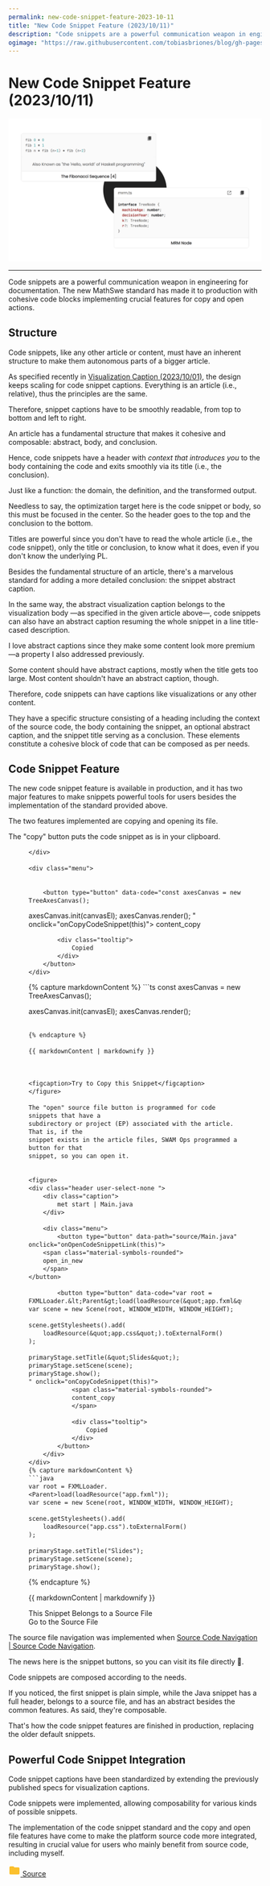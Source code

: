 ```yaml
---
permalink: new-code-snippet-feature-2023-10-11
title: "New Code Snippet Feature (2023/10/11)"
description: "Code snippets are a powerful communication weapon in engineering for documentation. The new MathSwe standard has made it to production with cohesive code blocks implementing crucial features for copy and open actions."
ogimage: "https://raw.githubusercontent.com/tobiasbriones/blog/gh-pages/new-code-snippet-feature-2023-10-11/new-code-snippet-feature-2023-10-11.png/new-code-snippet-feature-2023-10-11.png"
---
```



<!-- Copyright (c) 2023 Tobias Briones. All rights reserved. -->
<!-- SPDX-License-Identifier: CC-BY-4.0 -->
<!-- This file is part of https://github.com/tobiasbriones/blog -->

# New Code Snippet Feature (2023/10/11)

<img src="new-code-snippet-feature-2023-10-11.png" alt="New Code Snippet Feature 2023 10 11" />

---

Code snippets are a powerful communication weapon in engineering for
documentation. The new MathSwe standard has made it to production with cohesive
code blocks implementing crucial features for copy and open actions.

## Structure

Code snippets, like any other article or content, must have an inherent
structure to make them autonomous parts of a bigger article.

As specified recently in
[Visualization Caption (2023/10/01)](/visualization-caption-2023-10-01), the
design keeps scaling for code snippet captions. Everything is an article (i.e.,
relative), thus the principles are the same.

Therefore, snippet captions have to be smoothly readable, from top to bottom and
left to right.

An article has a fundamental structure that makes it cohesive and composable:
abstract, body, and conclusion.

Hence, code snippets have a header with *context that introduces you* to the
body containing the code and exits smoothly via its title (i.e., the
conclusion).

Just like a function: the domain, the definition, and the transformed output.

Needless to say, the optimization target here is the code snippet or body, so
this must be focused in the center. So the header goes to the top and the
conclusion to the bottom.

Titles are powerful since you don't have to read the whole article (i.e., the
code snippet), only the title or conclusion, to know what it does, even if you
don't know the underlying PL.

Besides the fundamental structure of an article, there's a marvelous standard
for adding a more detailed conclusion: the snippet abstract caption.

In the same way, the abstract visualization caption belongs to the visualization
body —as specified in the given article above—, code snippets can also have an
abstract caption resuming the whole snippet in a line title-cased description.

I love abstract captions since they make some content look more premium —a
property I also addressed previously.

Some content should have abstract captions, mostly when the title gets too
large. Most content shouldn't have an abstract caption, though.

Therefore, code snippets can have captions like visualizations or any other
content.

They have a specific structure consisting of a heading including the context of
the source code, the body containing the snippet, an optional abstract caption,
and the snippet title serving as a conclusion. These elements constitute a
cohesive block of code that can be composed as per needs.

## Code Snippet Feature

The new code snippet feature is available in production, and it has two major
features to make snippets powerful tools for users besides the implementation
of the standard provided above.

The two features implemented are copying and opening its file.

The "copy" button puts the code snippet as is in your clipboard.


<figure>
<div class="header user-select-none headerless">
    <div class="caption">
        
    </div>

    <div class="menu">
        

        <button type="button" data-code="const axesCanvas = new TreeAxesCanvas();

axesCanvas.init(canvasEl);
axesCanvas.render();
" onclick="onCopyCodeSnippet(this)">
            <span class="material-symbols-rounded">
            content_copy
            </span>

            <div class="tooltip">
                Copied
            </div>
        </button>
    </div>
</div>
{% capture markdownContent %}
```ts
const axesCanvas = new TreeAxesCanvas();

axesCanvas.init(canvasEl);
axesCanvas.render();
```

{% endcapture %}

{{ markdownContent | markdownify }}



<figcaption>Try to Copy this Snippet</figcaption>
</figure>

The "open" source file button is programmed for code snippets that have a
subdirectory or project (EP) associated with the article. That is, if the
snippet exists in the article files, SWAM Ops programmed a button for that
snippet, so you can open it.


<figure>
<div class="header user-select-none ">
    <div class="caption">
        met start | Main.java
    </div>

    <div class="menu">
        <button type="button" data-path="source/Main.java" onclick="onOpenCodeSnippetLink(this)">
    <span class="material-symbols-rounded">
    open_in_new
    </span>
</button>

        <button type="button" data-code="var root = FXMLLoader.&lt;Parent&gt;load(loadResource(&quot;app.fxml&quot;));
var scene = new Scene(root, WINDOW_WIDTH, WINDOW_HEIGHT);

scene.getStylesheets().add(
    loadResource(&quot;app.css&quot;).toExternalForm()
);

primaryStage.setTitle(&quot;Slides&quot;);
primaryStage.setScene(scene);
primaryStage.show();
" onclick="onCopyCodeSnippet(this)">
            <span class="material-symbols-rounded">
            content_copy
            </span>

            <div class="tooltip">
                Copied
            </div>
        </button>
    </div>
</div>
{% capture markdownContent %}
```java
var root = FXMLLoader.<Parent>load(loadResource("app.fxml"));
var scene = new Scene(root, WINDOW_WIDTH, WINDOW_HEIGHT);

scene.getStylesheets().add(
    loadResource("app.css").toExternalForm()
);

primaryStage.setTitle("Slides");
primaryStage.setScene(scene);
primaryStage.show();
```

{% endcapture %}

{{ markdownContent | markdownify }}

<div class="abstract">This Snippet Belongs to a Source File</div>

<figcaption>Go to the Source File</figcaption>
</figure>

The source file navigation was implemented when
[Source Code Navigation \| Source Code Navigation](/new-article-and-code-navigation-features-2023-09-09#source-code-navigation).

The news here is the snippet buttons, so you can visit its file directly 🎉.

Code snippets are composed according to the needs.

If you noticed, the first snippet is plain simple, while the Java snippet has a
full header, belongs to a source file, and has an abstract besides the common
features. As said, they're composable.

That's how the code snippet features are finished in production, replacing the
older default snippets.

## Powerful Code Snippet Integration

Code snippet captions have been standardized by extending the previously
published specs for visualization captions.

Code snippets were implemented, allowing composability for various kinds of
possible snippets.

The implementation of the code snippet standard and the copy and open file
features have come to make the platform source code more integrated, resulting
in crucial value for users who mainly benefit from source code, including
myself.





<div class="my-4">
  <div class="subdir-btn my-4">
    <a class="btn" href="source">
      <img src="data:image/svg+xml;base64,PHN2ZyB4bWxucz0iaHR0cDovL3d3dy53My5vcmcvMjAwMC9zdmciIGhlaWdodD0iMjRweCIgdmlld0JveD0iMCAwIDI0IDI0IiB3aWR0aD0iMjRweCIgZmlsbD0iI0ZCQzAyRCI+DQoJPHBhdGggZD0iTTAgMGgyNHYyNEgweiIgZmlsbD0ibm9uZSIvPjxwYXRoIGQ9Ik0xMCA0SDRjLTEuMSAwLTEuOTkuOS0xLjk5IDJMMiAxOGMwIDEuMS45IDIgMiAyaDE2YzEuMSAwIDItLjkgMi0yVjhjMC0xLjEtLjktMi0yLTJoLThsLTItMnoiLz4NCjwvc3ZnPg==" alt="Subdirectory" />
      <span>
        Source
      </span>
    </a>
  </div>
</div>